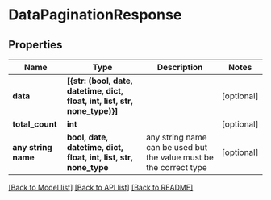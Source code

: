 # DataPaginationResponse


## Properties
Name | Type | Description | Notes
------------ | ------------- | ------------- | -------------
**data** | **[{str: (bool, date, datetime, dict, float, int, list, str, none_type)}]** |  | [optional] 
**total_count** | **int** |  | [optional] 
**any string name** | **bool, date, datetime, dict, float, int, list, str, none_type** | any string name can be used but the value must be the correct type | [optional]

[[Back to Model list]](../README.md#documentation-for-models) [[Back to API list]](../README.md#documentation-for-api-endpoints) [[Back to README]](../README.md)


